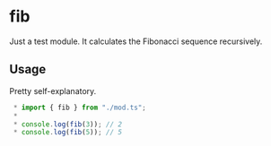 # fib

Just a test module. It calculates the Fibonacci sequence recursively.

## Usage

Pretty self-explanatory.

```ts
 * import { fib } from "./mod.ts";
 *
 * console.log(fib(3)); // 2
 * console.log(fib(5)); // 5
```

